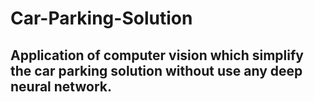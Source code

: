 # Car-Parking-Solution
## Application of computer vision which simplify the car parking solution without use any deep neural network.